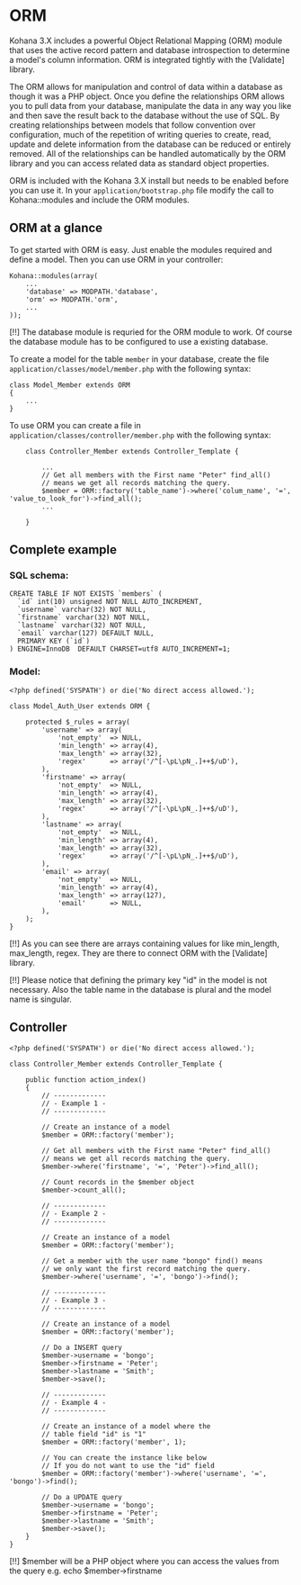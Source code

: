 # ORM

Kohana 3.X includes a powerful Object Relational Mapping (ORM) module that uses the active record pattern and database introspection to determine a model's column information. ORM is integrated tightly with the [Validate] library.

The ORM allows for manipulation and control of data within a database as though it was a PHP object. Once you define the relationships ORM allows you to pull data from your database, manipulate the data in any way you like and then save the result back to the database without the use of SQL. By creating relationships between models that follow convention over configuration, much of the repetition of writing queries to create, read, update and delete information from the database can be reduced or entirely removed. All of the relationships can be handled automatically by the ORM library and you can access related data as standard object properties.

ORM is included with the Kohana 3.X install but needs to be enabled before you can use it. In your `application/bootstrap.php` file modify the call to Kohana::modules and include the ORM modules.

## ORM at a glance

To get started with ORM is easy. Just enable the modules required and define a model. Then you can use ORM in your controller:

	Kohana::modules(array(
		...
		'database' => MODPATH.'database',
		'orm' => MODPATH.'orm',
		...
	));

[!!] The database module is requried for the ORM module to work. Of course the database module has to be configured to use a existing database.

To create a model for the table `member` in your database, create the file `application/classes/model/member.php` with the following syntax:

	class Model_Member extends ORM
	{
		...
	}

To use ORM you can create a file in `application/classes/controller/member.php` with the following syntax:

		class Controller_Member extends Controller_Template {
		
			...
			// Get all members with the First name "Peter" find_all()
			// means we get all records matching the query.
			$member = ORM::factory('table_name')->where('colum_name', '=', 'value_to_look_for')->find_all();
			...
		
		}

## Complete example

### SQL schema:

	CREATE TABLE IF NOT EXISTS `members` (
	  `id` int(10) unsigned NOT NULL AUTO_INCREMENT,
	  `username` varchar(32) NOT NULL,
	  `firstname` varchar(32) NOT NULL,
	  `lastname` varchar(32) NOT NULL,
	  `email` varchar(127) DEFAULT NULL,
	  PRIMARY KEY (`id`)
	) ENGINE=InnoDB  DEFAULT CHARSET=utf8 AUTO_INCREMENT=1;

### Model:
	
	<?php defined('SYSPATH') or die('No direct access allowed.');

	class Model_Auth_User extends ORM {

		protected $_rules = array(
			'username' => array(
				'not_empty'  => NULL,
				'min_length' => array(4),
				'max_length' => array(32),
				'regex'      => array('/^[-\pL\pN_.]++$/uD'),
			),
			'firstname' => array(
				'not_empty'  => NULL,
				'min_length' => array(4),
				'max_length' => array(32),
				'regex'      => array('/^[-\pL\pN_.]++$/uD'),
			),
			'lastname' => array(
				'not_empty'  => NULL,
				'min_length' => array(4),
				'max_length' => array(32),
				'regex'      => array('/^[-\pL\pN_.]++$/uD'),
			),
			'email' => array(
				'not_empty'  => NULL,
				'min_length' => array(4),
				'max_length' => array(127),
				'email'      => NULL,
			),
		);
	}

[!!] As you can see there are arrays containing values for like min_length, max_length, regex. They are there to connect ORM with the [Validate] library.

[!!] Please notice that defining the primary key "id" in the model is not necessary. Also the table name in the database is plural and the model name is singular.

## Controller

	<?php defined('SYSPATH') or die('No direct access allowed.');
	
	class Controller_Member extends Controller_Template {
		
		public function action_index()
		{
			// -------------
			// - Example 1 -
			// -------------
			
			// Create an instance of a model
			$member = ORM::factory('member');
			
			// Get all members with the First name "Peter" find_all()
			// means we get all records matching the query.
			$member->where('firstname', '=', 'Peter')->find_all();

			// Count records in the $member object
			$member->count_all();
			
			// -------------
			// - Example 2 -
			// -------------
			
			// Create an instance of a model
			$member = ORM::factory('member');
			
			// Get a member with the user name "bongo" find() means
			// we only want the first record matching the query.
			$member->where('username', '=', 'bongo')->find();
			
			// -------------
			// - Example 3 -
			// -------------
			
			// Create an instance of a model
			$member = ORM::factory('member');
			
			// Do a INSERT query
			$member->username = 'bongo';
			$member->firstname = 'Peter';
			$member->lastname = 'Smith';
			$member->save();
			
			// -------------
			// - Example 4 -
			// -------------
			
			// Create an instance of a model where the
			// table field "id" is "1"
			$member = ORM::factory('member', 1);
			
			// You can create the instance like below
			// If you do not want to use the "id" field
			$member = ORM::factory('member')->where('username', '=', 'bongo')->find();
			
			// Do a UPDATE query
			$member->username = 'bongo';
			$member->firstname = 'Peter';
			$member->lastname = 'Smith';
			$member->save();
		}
	}

[!!] $member will be a PHP object where you can access the values from the query e.g. echo $member->firstname